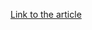 [Link to the article](https://labs.k7computing.com/index.php/an-upsurge-of-new-android-banking-trojan-zanubis/)
